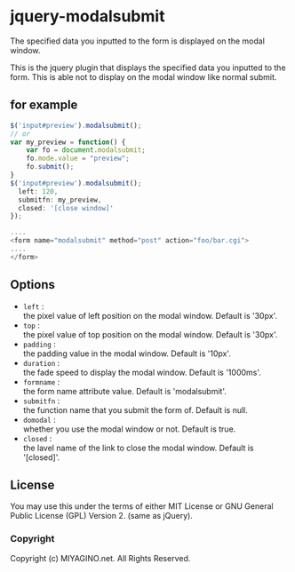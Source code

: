 jquery-modalsubmit
====================
The specified data you inputted to the form is displayed on the modal window.

This is the jquery plugin that displays the specified data you inputted
to the form.
This is able not to display on the modal window like normal submit.

for example
-----------
```javascript
$('input#preview').modalsubmit();
// or
var my_preview = function() {
	var fo = document.modalsubmit;
	fo.mode.value = "preview";
	fo.submit();
}
$('input#preview').modalsubmit();
  left: 120,
  submitfn: my_preview,
  closed: '[close window]'
});

....
<form name="modalsubmit" method="post" action="foo/bar.cgi">
....
</form>
```

Options
-------
+ `left` :  
  the pixel value of left position on the modal window. Default is '30px'.
+ `top` :  
  the pixel value of top position on the modal window. Default is '30px'.
+ `padding` :  
  the padding value in the modal window. Default is '10px'.
+ `duration` :  
  the fade speed to display the modal window. Default is '1000ms'.
+ `formname` :  
  the form name attribute value. Default is 'modalsubmit'.
+ `submitfn` :  
  the function name that you submit the form of. Default is null.
+ `domodal` :  
  whether you use the modal window or not. Default is true.
+ `closed` :  
  the lavel name of the link to close the modal window. Default is '[closed]'.

License
-------
You may use this under the terms of either MIT License or
GNU General Public License (GPL) Version 2. (same as jQuery).

### Copyright
Copyright (c) MIYAGINO.net. All Rights Reserved.
